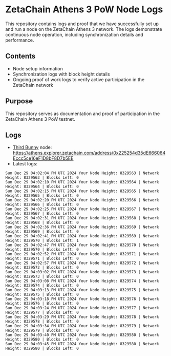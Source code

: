 # ZetaChain Athens 3 PoW Node Logs
This repository contains logs and proof that we have successfully set up and run a node on the ZetaChain Athens 3 network. The logs demonstrate continuous node operation, including synchronization details and performance.

## Contents
- Node setup information
- Synchronization logs with block height details
- Ongoing proof of work logs to verify active participation in the ZetaChain network

## Purpose
This repository serves as documentation and proof of participation in the ZetaChain Athens 3 PoW testnet.

## Logs

- [Third Bunny](https://thirdbunny.xyz/) node: https://athens.explorer.zetachain.com/address/0x225254d35dE666064Eccc5ce16eF1D8bF8D7b5EE
- Latest logs:
```
Sun Dec 29 04:02:04 PM UTC 2024 Your Node Height: 8329563 | Network Height: 8329563 | Blocks Left: 0
Sun Dec 29 04:02:10 PM UTC 2024 Your Node Height: 8329564 | Network Height: 8329564 | Blocks Left: 0
Sun Dec 29 04:02:15 PM UTC 2024 Your Node Height: 8329565 | Network Height: 8329565 | Blocks Left: 0
Sun Dec 29 04:02:20 PM UTC 2024 Your Node Height: 8329566 | Network Height: 8329566 | Blocks Left: 0
Sun Dec 29 04:02:25 PM UTC 2024 Your Node Height: 8329567 | Network Height: 8329567 | Blocks Left: 0
Sun Dec 29 04:02:31 PM UTC 2024 Your Node Height: 8329568 | Network Height: 8329568 | Blocks Left: 0
Sun Dec 29 04:02:36 PM UTC 2024 Your Node Height: 8329569 | Network Height: 8329569 | Blocks Left: 0
Sun Dec 29 04:02:41 PM UTC 2024 Your Node Height: 8329569 | Network Height: 8329570 | Blocks Left: 1
Sun Dec 29 04:02:47 PM UTC 2024 Your Node Height: 8329570 | Network Height: 8329570 | Blocks Left: 0
Sun Dec 29 04:02:52 PM UTC 2024 Your Node Height: 8329571 | Network Height: 8329571 | Blocks Left: 0
Sun Dec 29 04:02:57 PM UTC 2024 Your Node Height: 8329572 | Network Height: 8329572 | Blocks Left: 0
Sun Dec 29 04:03:02 PM UTC 2024 Your Node Height: 8329573 | Network Height: 8329573 | Blocks Left: 0
Sun Dec 29 04:03:08 PM UTC 2024 Your Node Height: 8329574 | Network Height: 8329574 | Blocks Left: 0
Sun Dec 29 04:03:13 PM UTC 2024 Your Node Height: 8329575 | Network Height: 8329575 | Blocks Left: 0
Sun Dec 29 04:03:18 PM UTC 2024 Your Node Height: 8329576 | Network Height: 8329576 | Blocks Left: 0
Sun Dec 29 04:03:24 PM UTC 2024 Your Node Height: 8329577 | Network Height: 8329577 | Blocks Left: 0
Sun Dec 29 04:03:29 PM UTC 2024 Your Node Height: 8329578 | Network Height: 8329578 | Blocks Left: 0
Sun Dec 29 04:03:34 PM UTC 2024 Your Node Height: 8329579 | Network Height: 8329579 | Blocks Left: 0
Sun Dec 29 04:03:40 PM UTC 2024 Your Node Height: 8329580 | Network Height: 8329580 | Blocks Left: 0
Sun Dec 29 04:03:45 PM UTC 2024 Your Node Height: 8329580 | Network Height: 8329580 | Blocks Left: 0
```
